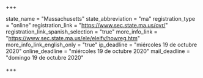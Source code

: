 +++

state_name = "Massachusetts"
state_abbreviation = "ma"
registration_type = "online"
registration_link = "https://www.sec.state.ma.us/ovr/"
registration_link_spanish_selection = "true"
more_info_link = "https://www.sec.state.ma.us/ele/eleifv/howreg.htm"
more_info_link_english_only = "true"
ip_deadline = "miércoles 19 de octubre 2020"
online_deadline = "miércoles 19 de octubre 2020"
mail_deadline = "domingo 19 de octubre 2020"

+++